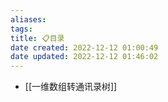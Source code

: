 ```yaml
---
aliases: 
tags: 
title: 📋目录
date created: 2022-12-12 01:00:49
date updated: 2022-12-12 01:46:02
---
```

- [[一维数组转通讯录树]]
